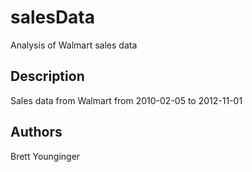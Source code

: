 # salesData

Analysis of Walmart sales data

## Description

Sales data from Walmart from 2010-02-05 to 2012-11-01

## Authors

Brett Younginger  
